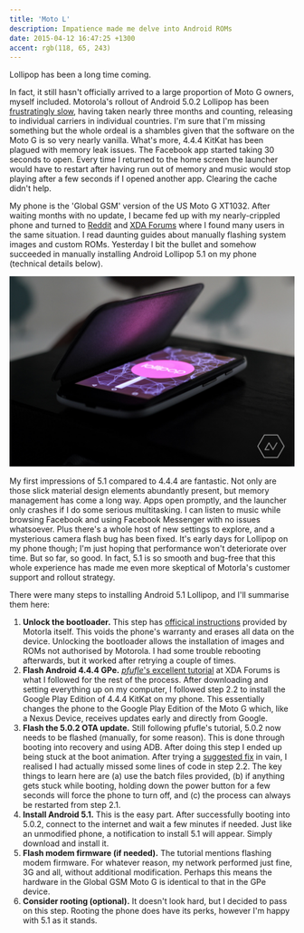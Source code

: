 ```yaml
---
title: 'Moto L'
description: Impatience made me delve into Android ROMs
date: 2015-04-12 16:47:25 +1300
accent: rgb(118, 65, 243)
---
```


Lollipop has been a long time coming.

In fact, it still hasn't officially arrived to a large proportion of Moto G owners, myself included. Motorola's rollout of Android 5.0.2 Lollipop has been [frustratingly slow][motorola-forum], having taken nearly three months and counting, releasing to individual carriers in individual countries. I'm sure that I'm missing something but the whole ordeal is a shambles given that the software on the Moto G is so very nearly vanilla. What's more, 4.4.4 KitKat has been plagued with memory leak issues. The Facebook app started taking 30 seconds to open. Every time I returned to the home screen the launcher would have to restart after having run out of memory and music would stop playing after a few seconds if I opened another app. Clearing the cache didn't help.

My phone is the 'Global GSM' version of the US Moto G XT1032. After waiting months with no update, I became fed up with my nearly-crippled phone and turned to [Reddit][moto-reddit] and [XDA Forums][moto-xda] where I found many users in the same situation. I read daunting guides about manually flashing system images and custom ROMs. Yesterday I bit the bullet and somehow succeeded in manually installing Android Lollipop 5.1 on my phone (technical details below).

![](./lollipop.jpg)

My first impressions of 5.1 compared to 4.4.4 are fantastic. Not only are those slick material design elements abundantly present, but memory management has come a long way. Apps open promptly, and the launcher only crashes if I do some serious multitasking. I can listen to music while browsing Facebook and using Facebook Messenger with no issues whatsoever. Plus there's a whole host of new settings to explore, and a mysterious camera flash bug has been fixed. It's early days for Lollipop on my phone though; I'm just hoping that performance won't deteriorate over time. But so far, so good. In fact, 5.1 is so smooth and bug-free that this whole experience has made me even more skeptical of Motorla's customer support and rollout strategy.

There were many steps to installing Android 5.1 Lollipop, and I'll summarise them here:

1. **Unlock the bootloader.** This step has [officical instructions][bootloader] provided by Motorla itself. This voids the phone's warranty and erases all data on the device. Unlocking the bootloader allows the installation of images and ROMs not authorised by Motorola. I had some trouble rebooting afterwards, but it worked after retrying a couple of times.
1. **Flash Android 4.4.4 GPe.** [_pfufle_'s excellent tutorial][pfufle-tut] at XDA Forums is what I followed for the rest of the process. After downloading and setting everything up on my computer, I followed step 2.2 to install the Google Play Edition of 4.4.4 KitKat on my phone. This essentially changes the phone to the Google Play Edition of the Moto G which, like a Nexus Device, receives updates early and directly from Google.
1. **Flash the 5.0.2 OTA update.** Still following pfufle's tutorial, 5.0.2 now needs to be flashed (manually, for some reason). This is done through booting into recovery and using ADB. After doing this step I ended up being stuck at the boot animation. After trying a [suggested fix][bootloop] in vain, I realised I had actually missed some lines of code in step 2.2. The key things to learn here are (a) use the batch files provided, (b) if anything gets stuck while booting, holding down the power button for a few seconds will force the phone to turn off, and (c) the process can always be restarted from step 2.1.
1. **Install Android 5.1.** This is the easy part. After successfully booting into 5.0.2, connect to the internet and wait a few minutes if needed. Just like an unmodified phone, a notification to install 5.1 will appear. Simply download and install it.
1. **Flash modem firmware (if needed).** The tutorial mentions flashing modem firmware. For whatever reason, my network performed just fine, 3G and all, without additional modification. Perhaps this means the hardware in the Global GSM Moto G is identical to that in the GPe device.
1. **Consider rooting (optional).** It doesn't look hard, but I decided to pass on this step. Rooting the phone does have its perks, however I'm happy with 5.1 as it stands.

[motorola-forum]: https://forums.motorola.com/posts/edc7501cc4
[moto-reddit]: http://www.reddit.com/r/motog
[moto-xda]: http://forum.xda-developers.com/moto-g
[bootloader]: https://motorola-global-portal.custhelp.com/app/standalone/bootloader/unlock-your-device-a
[pfufle-tut]: http://forum.xda-developers.com/moto-g/general/gpe-ota-lrx21z-5-0-1-xt1033-xt1032-t2969847
[bootloop]: http://forum.xda-developers.com/showpost.php?p=57444986&postcount=1
